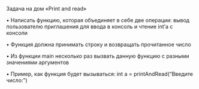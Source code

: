 Задача на дом «Print and read»

• Написать функцию, которая объединяет в себе две операции: вывод пользователю приглашения для ввода в консоль и чтение int’а с консоли 

• Функция должна принимать строку и возвращать прочитанное число

• Из функции main несколько раз вызвать данную функцию с разными значениями аргументов

• Пример, как функция будет вызываться: int a = printAndRead(“Введите число:”)